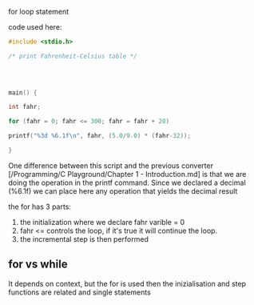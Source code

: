 
for loop statement

code used here:

```c
#include <stdio.h>

/* print Fahrenheit-Celsius table */

  
  

main() {

int fahr;

for (fahr = 0; fahr <= 300; fahr = fahr + 20)

printf("%3d %6.1f\n", fahr, (5.0/9.0) * (fahr-32));

}
```

One difference between this script and the previous converter [/Programming/C Playground/Chapter 1 - Introduction.md] is that we are doing the operation in the printf command. Since we declared a decimal (%6.1f) we can place here any operation that yields the decimal result 


the for has 3 parts:
1) the initialization where we declare fahr varible = 0 
2) fahr <= controls the loop, if it's true it will continue the loop. 
3) the incremental step is then performed 

## for vs while
It depends on context, but the for is used then the inizialisation and step functions are related and single statements 
